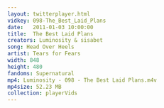 ```yaml
---
layout: twitterplayer.html
vidkey: 098-The_Best_Laid_Plans
date:   2011-01-03 10:00:00
title:  The Best Laid Plans
creators: Luminosity & sisabet
song: Head Over Heels
artist: Tears for Fears
width: 848
height: 480
fandoms: Supernatural
mp4: Luminosity - 098 - The Best Laid Plans.m4v
mp4size: 52.23 MB
collection: playerVids
---
```


  <div>
  
  </div>
  